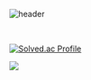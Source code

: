 ![header](https://capsule-render.vercel.app/api?type=waving&color=auto&height=300&section=header&text=welcome&fontSize=90&animation=fadeIn&fontAlignY=38&desc=Juyeong's%20GitHub%20Profile&descAlignY=51&descAlign=62)

<br>



[![Solved.ac Profile](http://mazassumnida.wtf/api/v2/generate_badge?boj=sjy010208)](https://solved.ac/sjy010208/)

<img src="http://mazandi.herokuapp.com/api?handle=sjy010208&theme=warm"/>
